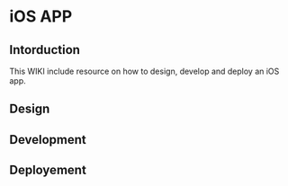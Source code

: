 <!-- TITLE: Home -->
<!-- SUBTITLE: iOS APP -->

# iOS APP
## Intorduction

This WIKI include resource on how to design, develop and deploy an iOS app. 

## Design

## Development

## Deployement